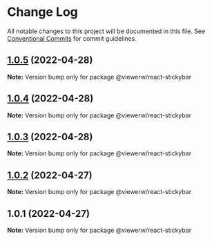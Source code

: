 # Change Log

All notable changes to this project will be documented in this file. See [Conventional Commits](https://conventionalcommits.org) for commit guidelines.

## [1.0.5](https://github.com/viewerw/react-components/compare/@viewerw/react-stickybar@1.0.4...@viewerw/react-stickybar@1.0.5) (2022-04-28)

**Note:** Version bump only for package @viewerw/react-stickybar

## [1.0.4](https://github.com/viewerw/react-components/compare/@viewerw/react-stickybar@1.0.3...@viewerw/react-stickybar@1.0.4) (2022-04-28)

**Note:** Version bump only for package @viewerw/react-stickybar

## [1.0.3](https://github.com/viewerw/react-components/compare/@viewerw/react-stickybar@1.0.2...@viewerw/react-stickybar@1.0.3) (2022-04-28)

**Note:** Version bump only for package @viewerw/react-stickybar

## [1.0.2](https://github.com/viewerw/react-components/compare/@viewerw/react-stickybar@1.0.1...@viewerw/react-stickybar@1.0.2) (2022-04-27)

**Note:** Version bump only for package @viewerw/react-stickybar

## 1.0.1 (2022-04-27)

**Note:** Version bump only for package @viewerw/react-stickybar
